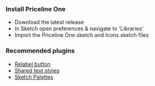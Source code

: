 ### Install Priceline One
+ Download the latest release
+ In Sketch open preferences & navigate to 'Libraries'
+ Import the Priceline One.sketch and Icons.sketch files

### Recommended plugins
+ [Relabel button](https://github.com/kenmoore/sketch-relabel-button)
+ [Shared text styles](https://github.com/nilshoenson/shared-text-styles)
+ [Sketch Palettes](https://github.com/andrewfiorillo/sketch-palettes)
